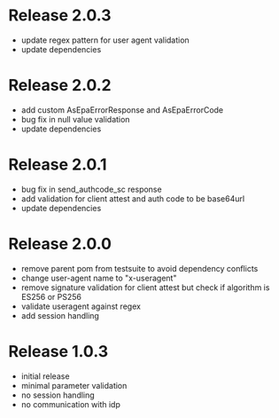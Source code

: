 # Release 2.0.3

- update regex pattern for user agent validation
- update dependencies

# Release 2.0.2

- add custom AsEpaErrorResponse and AsEpaErrorCode
- bug fix in null value validation
- update dependencies

# Release 2.0.1

- bug fix in send_authcode_sc response
- add validation for client attest and auth code to be base64url
- update dependencies

# Release 2.0.0

- remove parent pom from testsuite to avoid dependency conflicts
- change user-agent name to "x-useragent"
- remove signature validation for client attest but check if algorithm is ES256 or PS256
- validate useragent against regex
- add session handling

# Release 1.0.3

- initial release
- minimal parameter validation
- no session handling
- no communication with idp
